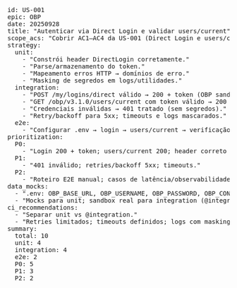 <pre>
id: US-001
epic: OBP
date: 20250928
title: "Autenticar via Direct Login e validar users/current"
scope_acs: "Cobrir AC1–AC4 da US-001 (Direct Login e users/current)."
strategy:
  unit:
    - "Constrói header DirectLogin corretamente."
    - "Parse/armazenamento do token."
    - "Mapeamento erros HTTP → domínios de erro."
    - "Masking de segredos em logs/utilidades."
  integration:
    - "POST /my/logins/direct válido → 200 + token (OBP sandbox)."
    - "GET /obp/v3.1.0/users/current com token válido → 200 + usuário."
    - "Credenciais inválidas → 401 tratado (sem segredos)."
    - "Retry/backoff para 5xx; timeouts e logs mascarados."
  e2e:
    - "Configurar .env → login → users/current → verificação."
prioritization:
  P0:
    - "Login 200 + token; users/current 200; header correto (unit)."
  P1:
    - "401 inválido; retries/backoff 5xx; timeouts."
  P2:
    - "Roteiro E2E manual; casos de latência/observabilidade."
data_mocks:
  - ".env: OBP_BASE_URL, OBP_USERNAME, OBP_PASSWORD, OBP_CONSUMER_KEY"
  - "Mocks para unit; sandbox real para integration (@integration)."
ci_recommendations:
  - "Separar unit vs @integration."
  - "Retries limitados; timeouts definidos; logs com masking."
summary:
  total: 10
  unit: 4
  integration: 4
  e2e: 2
  P0: 5
  P1: 3
  P2: 2
</pre>
